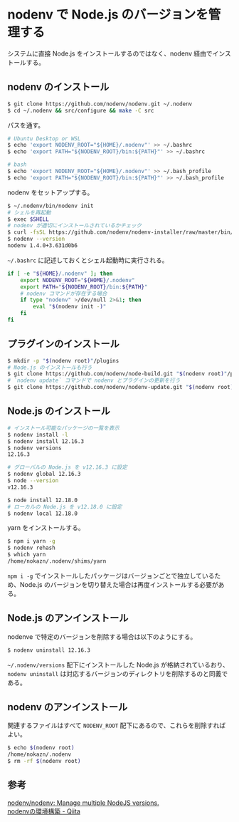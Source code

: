 # nodenv で Node.js のバージョンを管理する 

システムに直接 Node.js をインストールするのではなく、nodenv 経由でインストールする。

## nodenv のインストール

```bash
$ git clone https://github.com/nodenv/nodenv.git ~/.nodenv
$ cd ~/.nodenv && src/configure && make -C src
```

パスを通す。

```bash
# Ubuntu Desktop or WSL
$ echo 'export NODENV_ROOT="${HOME}/.nodenv"' >> ~/.bashrc
$ echo 'export PATH="${NODENV_ROOT}/bin:${PATH}"' >> ~/.bashrc

# bash
$ echo 'export NODENV_ROOT="${HOME}/.nodenv"' >> ~/.bash_profile
$ echo 'export PATH="${NODENV_ROOT}/bin:${PATH}"' >> ~/.bash_profile
```

nodenv をセットアップする。

```bash
$ ~/.nodenv/bin/nodenv init
# シェルを再起動
$ exec $SHELL
# nodenv が適切にインストールされているかチェック
$ curl -fsSL https://github.com/nodenv/nodenv-installer/raw/master/bin/nodenv-doctor | bash
$ nodenv --version
nodenv 1.4.0+3.631d0b6
```

`~/.bashrc` に記述しておくとシェル起動時に実行される。

```bash
if [ -e "${HOME}/.nodenv" ]; then
    export NODENV_ROOT="${HOME}/.nodenv"
    export PATH="${NODENV_ROOT}/bin:${PATH}"
    # nodenv コマンドが存在する場合
    if type "nodenv" >/dev/null 2>&1; then
        eval "$(nodenv init -)"
    fi
fi
```

## プラグインのインストール

```bash
$ mkdir -p "$(nodenv root)"/plugins
# Node.js のインストールも行う
$ git clone https://github.com/nodenv/node-build.git "$(nodenv root)"/plugins/node-build
# `nodenv update` コマンドで nodenv とプラグインの更新を行う
$ git clone https://github.com/nodenv/nodenv-update.git "$(nodenv root)"/plugins/nodenv-update
```

## Node.js のインストール

```bash
# インストール可能なパッケージの一覧を表示
$ nodenv install -l
$ nodenv install 12.16.3
$ nodenv versions
12.16.3

# グローバルの Node.js を v12.16.3 に設定
$ nodenv global 12.16.3
$ node --version
v12.16.3

$ node install 12.18.0
# ローカルの Node.js を v12.18.0 に設定
$ nodenv local 12.18.0
```

yarn をインストールする。

```bash
$ npm i yarn -g
$ nodenv rehash
$ which yarn
/home/nokazn/.nodenv/shims/yarn
```

`npm i -g` でインストールしたパッケージはバージョンごとで独立しているため、Node.js のバージョンを切り替えた場合は再度インストールする必要がある。



## Node.js  のアンインストール

nodenve で特定のバージョンを削除する場合は以下のようにする。

```bash
$ nodenv uninstall 12.16.3
```

`~/.nodenv/versions` 配下にインストールした Node.js が格納されているおり、`nodenv uninstall` は対応するバージョンのディレクトリを削除するのと同義である。

## nodenv のアンインストール

関連するファイルはすべて `NODENV_ROOT` 配下にあるので、これらを削除すればよい。

```bash
$ echo $(nodenv root)
/home/nokazn/.nodenv
$ rm -rf $(nodenv root)
```

## 参考

[nodenv/nodenv: Manage multiple NodeJS versions.](https://github.com/nodenv/nodenv)  
[nodenvの環境構築 - Qiita](https://qiita.com/282Haniwa/items/a764cf7ef03939e4cbb1)